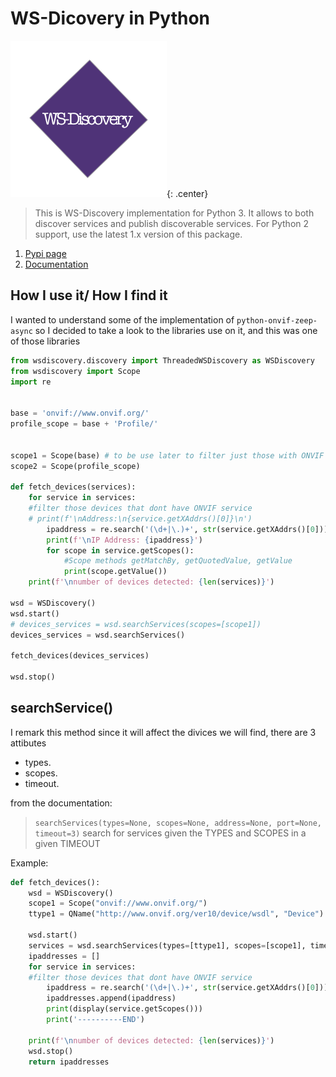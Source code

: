 # WS-Dicovery in Python

![No logo](images/WS_Discovery.png){: .center}

>This is WS-Discovery implementation for Python 3. It allows to both discover services and publish discoverable services. For Python 2 support, use the latest 1.x version of this package.

1. [Pypi page](https://pypi.org/project/WSDiscovery/)
2. [Documentation](https://python-ws-discovery.readthedocs.io/en/latest/#)

## How I use it/ How I find it

I wanted to understand some of the implementation of `python-onvif-zeep-async` so I decided to take a look to the libraries use on it, and this was one of those libraries

```python
from wsdiscovery.discovery import ThreadedWSDiscovery as WSDiscovery
from wsdiscovery import Scope
import re


base = 'onvif://www.onvif.org/'
profile_scope = base + 'Profile/'


scope1 = Scope(base) # to be use later to filter just those with ONVIF services
scope2 = Scope(profile_scope)

def fetch_devices(services):
	for service in services:
	#filter those devices that dont have ONVIF service
	# print(f'\nAddress:\n{service.getXAddrs()[0]}\n')
		ipaddress = re.search('(\d+|\.)+', str(service.getXAddrs()[0])).group(0)
		print(f'\nIP Address: {ipaddress}')
		for scope in service.getScopes():
			#Scope methods getMatchBy, getQuotedValue, getValue
			print(scope.getValue())
	print(f'\nnumber of devices detected: {len(services)}')

wsd = WSDiscovery()
wsd.start()
# devices_services = wsd.searchServices(scopes=[scope1])
devices_services = wsd.searchServices()

fetch_devices(devices_services)

wsd.stop()
```

## searchService()

I remark this method since it will affect the divices we will find, there are 3 attibutes

* types.
* scopes.
* timeout.

from the documentation:
> `searchServices(types=None, scopes=None, address=None, port=None, timeout=3)`
search for services given the TYPES and SCOPES in a given TIMEOUT

Example:

```python
def fetch_devices():
	wsd = WSDiscovery()
	scope1 = Scope("onvif://www.onvif.org/")
	ttype1 = QName("http://www.onvif.org/ver10/device/wsdl", "Device")

	wsd.start()
	services = wsd.searchServices(types=[ttype1], scopes=[scope1], timeout=6)
	ipaddresses = []
	for service in services:
	#filter those devices that dont have ONVIF service
		ipaddress = re.search('(\d+|\.)+', str(service.getXAddrs()[0])).group(0)
		ipaddresses.append(ipaddress)
		print(display(service.getScopes()))
		print('----------END')

	print(f'\nnumber of devices detected: {len(services)}')
	wsd.stop()
	return ipaddresses
```
